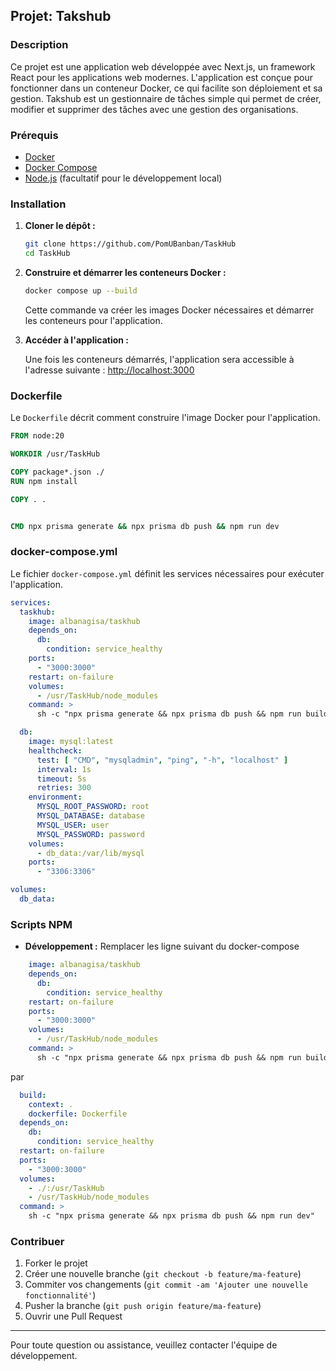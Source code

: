 ## Projet: Takshub

### Description

Ce projet est une application web développée avec Next.js, un framework React pour les applications web modernes.
L'application est conçue pour fonctionner dans un conteneur Docker, ce qui facilite son déploiement et sa gestion.
Takshub est un gestionnaire de tâches simple qui permet de créer, modifier et supprimer des tâches avec une gestion des
organisations.

### Prérequis

- [Docker](https://www.docker.com/products/docker-desktop)
- [Docker Compose](https://docs.docker.com/compose/install/)
- [Node.js](https://nodejs.org/en/) (facultatif pour le développement local)

### Installation

1. **Cloner le dépôt :**

   ```bash
   git clone https://github.com/PomUBanban/TaskHub
   cd TaskHub
   ```

2. **Construire et démarrer les conteneurs Docker :**

   ```bash
   docker compose up --build
   ```

   Cette commande va créer les images Docker nécessaires et démarrer les conteneurs pour l'application.

3. **Accéder à l'application :**

   Une fois les conteneurs démarrés, l'application sera accessible à l'adresse
   suivante : [http://localhost:3000](http://localhost:3000)

### Dockerfile

Le `Dockerfile` décrit comment construire l'image Docker pour l'application.

```Dockerfile
FROM node:20

WORKDIR /usr/TaskHub

COPY package*.json ./
RUN npm install

COPY . .


CMD npx prisma generate && npx prisma db push && npm run dev
```

### docker-compose.yml

Le fichier `docker-compose.yml` définit les services nécessaires pour exécuter l'application.

```yaml
services:
  taskhub:
    image: albanagisa/taskhub
    depends_on:
      db:
        condition: service_healthy
    ports:
      - "3000:3000"
    restart: on-failure
    volumes:
      - /usr/TaskHub/node_modules
    command: >
      sh -c "npx prisma generate && npx prisma db push && npm run build && npm run start"

  db:
    image: mysql:latest
    healthcheck:
      test: [ "CMD", "mysqladmin", "ping", "-h", "localhost" ]
      interval: 1s
      timeout: 5s
      retries: 300
    environment:
      MYSQL_ROOT_PASSWORD: root
      MYSQL_DATABASE: database
      MYSQL_USER: user
      MYSQL_PASSWORD: password
    volumes:
      - db_data:/var/lib/mysql
    ports:
      - "3306:3306"

volumes:
  db_data:

```

### Scripts NPM

- **Développement :**
  Remplacer les ligne suivant du docker-compose

```yaml
    image: albanagisa/taskhub
    depends_on:
      db:
        condition: service_healthy
    restart: on-failure
    ports:
      - "3000:3000"
    volumes:
      - /usr/TaskHub/node_modules
    command: >
      sh -c "npx prisma generate && npx prisma db push && npm run build && npm run start"
```

par

```yaml
  build:
    context: .
    dockerfile: Dockerfile
  depends_on:
    db:
      condition: service_healthy
  restart: on-failure
  ports:
    - "3000:3000"
  volumes:
    - ./:/usr/TaskHub
    - /usr/TaskHub/node_modules
  command: >
    sh -c "npx prisma generate && npx prisma db push && npm run dev"
```

### Contribuer

1. Forker le projet
2. Créer une nouvelle branche (`git checkout -b feature/ma-feature`)
3. Commiter vos changements (`git commit -am 'Ajouter une nouvelle fonctionnalité'`)
4. Pusher la branche (`git push origin feature/ma-feature`)
5. Ouvrir une Pull Request

---

Pour toute question ou assistance, veuillez contacter l'équipe de développement.